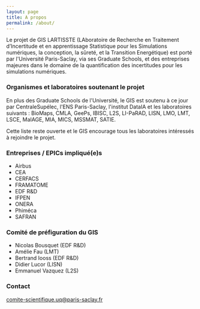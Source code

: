 ```yaml
---
layout: page
title: A propos
permalink: /about/
---
```


Le projet de GIS LARTISSTE (LAboratoire de Recherche en Traitement
d’Incertitude et en apprentissage Statistique pour les Simulations
numériques, la conception, la sûreté, et la Transition Energétique)
est porté par l'Université Paris-Saclay, via ses Graduate Schools,
et des entreprises majeures dans le domaine de la quantification des
incertitudes pour les simulations numériques.

### Organismes et laboratoires soutenant le projet

En plus des Graduate Schools de l'Université, le GIS est soutenu à ce jour par CentraleSupélec, l'ENS Paris-Saclay, 
l'institut DataIA et les laboratoires suivants : BioMaps, CMLA, GeePs, IBISC, L2S, LI-PaRAD, LISN, LMO, LMT, 
LSCE, MaIAGE, MIA, MICS, MSSMAT, SATIE.

Cette liste reste ouverte et le GIS encourage tous les laboratoires
intéressés à rejoindre le projet.

### Entreprises / EPICs impliqué(e)s

 * Airbus
 * CEA
 * CERFACS
 * FRAMATOME
 * EDF R&D
 * IFPEN
 * ONERA
 * Phiméca
 * SAFRAN

### Comité de préfiguration du GIS

 * Nicolas Bousquet (EDF R&D)
 * Amélie Fau (LMT)
 * Bertrand Iooss (EDF R&D)
 * Didier Lucor (LISN)
 * Emmanuel Vazquez (L2S)

### Contact

[comite-scientifique.uq@paris-saclay.fr](mailto:comite-scientifique.uq@paris-saclay.fr)

